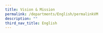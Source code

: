 ```yaml
---
title: Vision & Mission
permalink: /departments/English/permalinkVM
description: ""
third_nav_title: English
---
```

